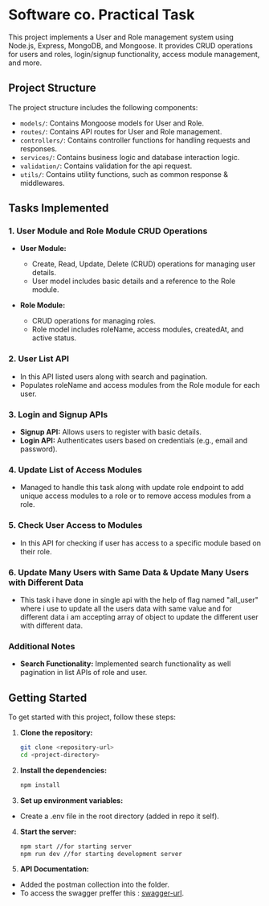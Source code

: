 # Software co. Practical Task

This project implements a User and Role management system using Node.js, Express, MongoDB, and Mongoose. It provides CRUD operations for users and roles, login/signup functionality, access module management, and more.

## Project Structure

The project structure includes the following components:

- `models/`: Contains Mongoose models for User and Role.
- `routes/`: Contains API routes for User and Role management.
- `controllers/`: Contains controller functions for handling requests and responses.
- `services/`: Contains business logic and database interaction logic.
- `validation/`: Contains validation for the api request.
- `utils/`: Contains utility functions, such as common response & middlewares.

## Tasks Implemented

### 1. User Module and Role Module CRUD Operations

- **User Module:**
  - Create, Read, Update, Delete (CRUD) operations for managing user details.
  - User model includes basic details and a reference to the Role module.

- **Role Module:**
  - CRUD operations for managing roles.
  - Role model includes roleName, access modules, createdAt, and active status.

### 2. User List API

- In this API listed users along with search and pagination.
- Populates roleName and access modules from the Role module for each user.

### 3. Login and Signup APIs

- **Signup API:** Allows users to register with basic details.
- **Login API:** Authenticates users based on credentials (e.g., email and password).

### 4. Update List of Access Modules

- Managed to handle this task along with update role endpoint to add unique access modules to a role or to remove access modules from a role.

### 5. Check User Access to Modules

- In this API for checking if user has access to a specific module based on their role.

### 6. Update Many Users with Same Data & Update Many Users with Different Data

- This task i have done in single api with the help of flag named "all_user" where i use to update all the users data with same value and for different data i am accepting array of object to update the different user with different data.

### Additional Notes

- **Search Functionality:** Implemented search functionality as well pagination in list APIs of role and user.

## Getting Started

To get started with this project, follow these steps:

1. **Clone the repository:**
   ```bash
   git clone <repository-url>
   cd <project-directory>

2. **Install the dependencies:**
   ```bash
   npm install

3. **Set up environment variables:**
  - Create a .env file in the root directory (added in repo it self).

4. **Start the server:**
   ```bash
   npm start //for starting server
   npm run dev //for starting development server

3. **API Documentation:**
  - Added the postman collection into the folder.
  - To access the swagger preffer this : [swagger-url](http://localhost:3000/swagger-doc/#/).
  
